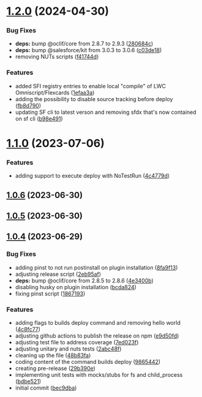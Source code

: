 # [1.2.0](https://github.com/tiagonnascimento/sf-orgdevmode-builds/compare/1.1.0...1.2.0) (2024-04-30)


### Bug Fixes

* **deps:** bump @oclif/core from 2.8.7 to 2.9.3 ([280684c](https://github.com/tiagonnascimento/sf-orgdevmode-builds/commit/280684c1c523a9fcb66a4f12bada32ca45b2e938))
* **deps:** bump @salesforce/kit from 3.0.3 to 3.0.6 ([c03de18](https://github.com/tiagonnascimento/sf-orgdevmode-builds/commit/c03de189d0ad19fed72d38880446b5ffb63aed18))
* removing NUTs scripts ([f41744d](https://github.com/tiagonnascimento/sf-orgdevmode-builds/commit/f41744d0e506656b814d8c7aa901e7301849a9c0))


### Features

* added SFI registry entries to enable local "compile" of LWC Omniscript/Flexcards ([1efaa3a](https://github.com/tiagonnascimento/sf-orgdevmode-builds/commit/1efaa3afada38ba5a46ddf6019107d350f500736))
* adding the possibility to disable source tracking before deploy ([fb8d790](https://github.com/tiagonnascimento/sf-orgdevmode-builds/commit/fb8d790dac6969f3de7e17d5d2a18b93f00fd476))
* updating SF cli to latest verson and removing sfdx that's now contained on sf cli ([b98e491](https://github.com/tiagonnascimento/sf-orgdevmode-builds/commit/b98e4913597ce14c9ff4bdeaa6058d79d4bdcaff))



# [1.1.0](https://github.com/tiagonnascimento/sf-orgdevmode-builds/compare/1.0.6...1.1.0) (2023-07-06)


### Features

* adding support to execute deploy with NoTestRun ([4c4779d](https://github.com/tiagonnascimento/sf-orgdevmode-builds/commit/4c4779df5771016a89ce06b71ca985c287cdc577))



## [1.0.6](https://github.com/tiagonnascimento/sf-orgdevmode-builds/compare/1.0.5...1.0.6) (2023-06-30)



## [1.0.5](https://github.com/tiagonnascimento/sf-orgdevmode-builds/compare/1.0.4...1.0.5) (2023-06-30)



## [1.0.4](https://github.com/tiagonnascimento/sf-orgdevmode-builds/compare/bec9dbaee3d6b35e2e845950dea60ac6841c0588...1.0.4) (2023-06-29)


### Bug Fixes

* adding pinst to not run postinstall on plugin installation ([8fa9f13](https://github.com/tiagonnascimento/sf-orgdevmode-builds/commit/8fa9f136c0c539d0e52e9a17d0ed9e2bf3502d0f))
* adjusting release script ([2eb95af](https://github.com/tiagonnascimento/sf-orgdevmode-builds/commit/2eb95af20604ec4dd7b33364efeaf5ba6dd3c7e7))
* **deps:** bump @oclif/core from 2.8.5 to 2.8.6 ([4e3400b](https://github.com/tiagonnascimento/sf-orgdevmode-builds/commit/4e3400bc4f4ac3f1201703624f0f05373aecf838))
* disabling husky on plugin installation ([bcda824](https://github.com/tiagonnascimento/sf-orgdevmode-builds/commit/bcda8249f549a9feaabc90625662293f22978587))
* fixing pinst script ([1867193](https://github.com/tiagonnascimento/sf-orgdevmode-builds/commit/18671930546ac0fee528aad7d4f3bf8c27412b1f))


### Features

* adding flags to builds deploy command and removing hello world ([4c8fc77](https://github.com/tiagonnascimento/sf-orgdevmode-builds/commit/4c8fc77296dd1c780ba8523f791ec8bb408ed922))
* adjusting github actions to publish the release on npm ([e9d50fd](https://github.com/tiagonnascimento/sf-orgdevmode-builds/commit/e9d50fd3b5f54df1283fafeca65d6bd9100acb55))
* adjusting test file to address coverage ([7ed023f](https://github.com/tiagonnascimento/sf-orgdevmode-builds/commit/7ed023faa7e455324e727ca2a75c940d2bfb7ccb))
* adjusting unitary and nuts tests ([2abc48f](https://github.com/tiagonnascimento/sf-orgdevmode-builds/commit/2abc48f1e1820ed6d3a23e3a5945325bcb828cc6))
* cleaning up the file ([48b83fa](https://github.com/tiagonnascimento/sf-orgdevmode-builds/commit/48b83fa4e91a54d7203d8c3168e8bd74090ce640))
* coding content of the command builds deploy ([9865442](https://github.com/tiagonnascimento/sf-orgdevmode-builds/commit/98654427d03ca3bbbe22e9b8fdc0ed20876aa279))
* creating pre-release ([29b390e](https://github.com/tiagonnascimento/sf-orgdevmode-builds/commit/29b390e63bc57d5b78c1738976857b3162e4da3f))
* implementing unit tests with mocks/stubs for fs and child_process ([bdbe521](https://github.com/tiagonnascimento/sf-orgdevmode-builds/commit/bdbe521bb252cc5b6409717865ccb242f39ba20c))
* initial commit ([bec9dba](https://github.com/tiagonnascimento/sf-orgdevmode-builds/commit/bec9dbaee3d6b35e2e845950dea60ac6841c0588))



